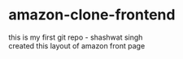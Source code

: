 # amazon-clone-frontend
this is my first git repo - shashwat singh<br>
created this layout of amazon front page

